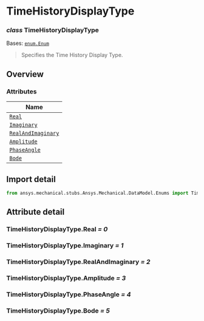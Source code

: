 # TimeHistoryDisplayType

<a id="TimeHistoryDisplayType"></a>

### *class* TimeHistoryDisplayType

Bases: [`enum.Enum`](https://docs.python.org/3/library/enum.html#enum.Enum)

> Specifies the Time History Display Type.

> <!-- !! processed by numpydoc !! -->

<a id="overview"></a>

## Overview

### Attributes

| Name |
| ---------------------------------------------------------------- |
| [`Real`](#TimeHistoryDisplayType.Real) |
| [`Imaginary`](#TimeHistoryDisplayType.Imaginary) |
| [`RealAndImaginary`](#TimeHistoryDisplayType.RealAndImaginary) |
| [`Amplitude`](#TimeHistoryDisplayType.Amplitude) |
| [`PhaseAngle`](#TimeHistoryDisplayType.PhaseAngle) |
| [`Bode`](#TimeHistoryDisplayType.Bode) |

<a id="import-detail"></a>

## Import detail

```python
from ansys.mechanical.stubs.Ansys.Mechanical.DataModel.Enums import TimeHistoryDisplayType
```

<a id="attribute-detail"></a>

## Attribute detail

<a id="TimeHistoryDisplayType.Real"></a>

### TimeHistoryDisplayType.Real *= 0*

<a id="TimeHistoryDisplayType.Imaginary"></a>

### TimeHistoryDisplayType.Imaginary *= 1*

<a id="TimeHistoryDisplayType.RealAndImaginary"></a>

### TimeHistoryDisplayType.RealAndImaginary *= 2*

<a id="TimeHistoryDisplayType.Amplitude"></a>

### TimeHistoryDisplayType.Amplitude *= 3*

<a id="TimeHistoryDisplayType.PhaseAngle"></a>

### TimeHistoryDisplayType.PhaseAngle *= 4*

<a id="TimeHistoryDisplayType.Bode"></a>

### TimeHistoryDisplayType.Bode *= 5*
